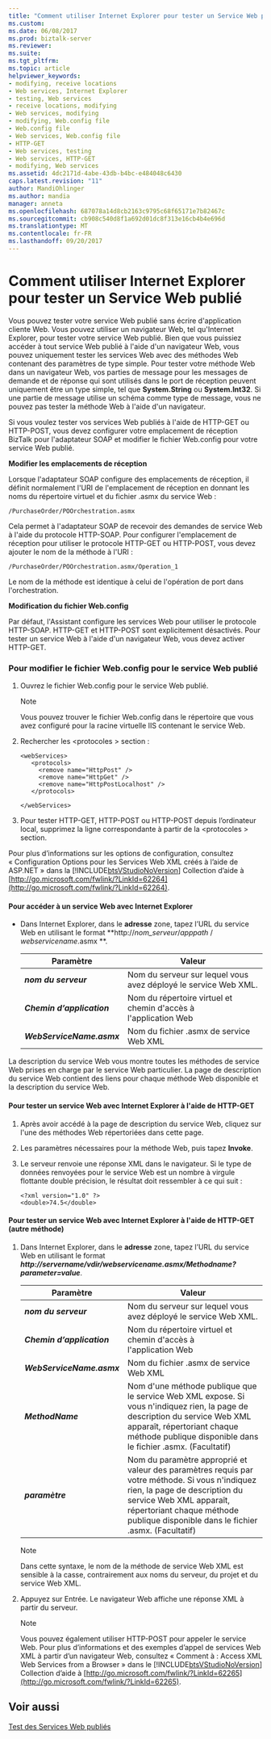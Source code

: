 ```yaml
---
title: "Comment utiliser Internet Explorer pour tester un Service Web publié | Documents Microsoft"
ms.custom: 
ms.date: 06/08/2017
ms.prod: biztalk-server
ms.reviewer: 
ms.suite: 
ms.tgt_pltfrm: 
ms.topic: article
helpviewer_keywords:
- modifying, receive locations
- Web services, Internet Explorer
- testing, Web services
- receive locations, modifying
- Web services, modifying
- modifying, Web.config file
- Web.config file
- Web services, Web.config file
- HTTP-GET
- Web services, testing
- Web services, HTTP-GET
- modifying, Web services
ms.assetid: 4dc2171d-4abe-43db-b4bc-e484048c6430
caps.latest.revision: "11"
author: MandiOhlinger
ms.author: mandia
manager: anneta
ms.openlocfilehash: 687078a14d8cb2163c9795c68f65171e7b82467c
ms.sourcegitcommit: cb908c540d8f1a692d01dc8f313e16cb4b4e696d
ms.translationtype: MT
ms.contentlocale: fr-FR
ms.lasthandoff: 09/20/2017
---
```

# <a name="how-to-use-internet-explorer-to-test-a-published-web-service"></a>Comment utiliser Internet Explorer pour tester un Service Web publié
Vous pouvez tester votre service Web publié sans écrire d'application cliente Web. Vous pouvez utiliser un navigateur Web, tel qu'Internet Explorer, pour tester votre service Web publié. Bien que vous puissiez accéder à tout service Web publié à l'aide d'un navigateur Web, vous pouvez uniquement tester les services Web avec des méthodes Web contenant des paramètres de type simple. Pour tester votre méthode Web dans un navigateur Web, vos parties de message pour les messages de demande et de réponse qui sont utilisés dans le port de réception peuvent uniquement être un type simple, tel que **System.String** ou **System.Int32**. Si une partie de message utilise un schéma comme type de message, vous ne pouvez pas tester la méthode Web à l'aide d'un navigateur.  
  
 Si vous voulez tester vos services Web publiés à l'aide de HTTP-GET ou HTTP-POST, vous devez configurer votre emplacement de réception BizTalk pour l'adaptateur SOAP et modifier le fichier Web.config pour votre service Web publié.  
  
 **Modifier les emplacements de réception**  
  
 Lorsque l'adaptateur SOAP configure des emplacements de réception, il définit normalement l'URI de l'emplacement de réception en donnant les noms du répertoire virtuel et du fichier .asmx du service Web :  
  
```  
/PurchaseOrder/POOrchestration.asmx  
```  
  
 Cela permet à l'adaptateur SOAP de recevoir des demandes de service Web à l'aide du protocole HTTP-SOAP. Pour configurer l'emplacement de réception pour utiliser le protocole HTTP-GET ou HTTP-POST, vous devez ajouter le nom de la méthode à l'URI :  
  
```  
/PurchaseOrder/POOrchestration.asmx/Operation_1  
```  
  
 Le nom de la méthode est identique à celui de l'opération de port dans l'orchestration.  
  
 **Modification du fichier Web.config**  
  
 Par défaut, l'Assistant configure les services Web pour utiliser le protocole HTTP-SOAP. HTTP-GET et HTTP-POST sont explicitement désactivés. Pour tester un service Web à l'aide d'un navigateur Web, vous devez activer HTTP-GET.  
  
### <a name="to-modify-the-webconfig-file-for-the-published-web-service"></a>Pour modifier le fichier Web.config pour le service Web publié  
  
1.  Ouvrez le fichier Web.config pour le service Web publié.  
  
    > [!NOTE]
    >  Vous pouvez trouver le fichier Web.config dans le répertoire que vous avez configuré pour la racine virtuelle IIS contenant le service Web.  
  
2.  Rechercher les \<protocoles > section :  
  
    ```  
    <webServices>  
       <protocols>  
         <remove name="HttpPost" />  
         <remove name="HttpGet" />  
         <remove name="HttpPostLocalhost" />  
       </protocols>  
  
    </webServices>  
    ```  
  
3.  Pour tester HTTP-GET, HTTP-POST ou HTTP-POST depuis l’ordinateur local, supprimez la ligne correspondante à partir de la \<protocoles > section.  
  
 Pour plus d’informations sur les options de configuration, consultez « Configuration Options pour les Services Web XML créés à l’aide de ASP.NET » dans la [!INCLUDE[btsVStudioNoVersion](../includes/btsvstudionoversion-md.md)] Collection d’aide à [http://go.microsoft.com/fwlink/?LinkId=62264](http://go.microsoft.com/fwlink/?LinkId=62264).  
  
#### <a name="to-access-a-web-service-with-internet-explorer"></a>Pour accéder à un service Web avec Internet Explorer  
  
-   Dans Internet Explorer, dans le **adresse** zone, tapez l’URL du service Web en utilisant le format  **http://*nom_serveur*/*apppath* / *webservicename*.asmx **.  
  
    |Paramètre|Valeur|  
    |---------------|-----------|  
    |***nom du serveur***|Nom du serveur sur lequel vous avez déployé le service Web XML.|  
    |***Chemin d’application***|Nom du répertoire virtuel et chemin d'accès à l'application Web|  
    |***WebServiceName.asmx***|Nom du fichier .asmx de service Web XML|  
  
 La description du service Web vous montre toutes les méthodes de service Web prises en charge par le service Web particulier. La page de description du service Web contient des liens pour chaque méthode Web disponible et la description du service Web.  
  
#### <a name="to-test-a-web-service-with-internet-explorer-using-http-get"></a>Pour tester un service Web avec Internet Explorer à l'aide de HTTP-GET  
  
1.  Après avoir accédé à la page de description du service Web, cliquez sur l'une des méthodes Web répertoriées dans cette page.  
  
2.  Les paramètres nécessaires pour la méthode Web, puis tapez **Invoke**.  
  
3.  Le serveur renvoie une réponse XML dans le navigateur. Si le type de données renvoyées pour le service Web est un nombre à virgule flottante double précision, le résultat doit ressembler à ce qui suit :  
  
    ```  
    <?xml version="1.0" ?>  
    <double>74.5</double>  
    ```  
  
#### <a name="to-test-a-web-service-with-internet-explorer-using-http-get-alternate-method"></a>Pour tester un service Web avec Internet Explorer à l'aide de HTTP-GET (autre méthode)  
  
1.  Dans Internet Explorer, dans le **adresse** zone, tapez l’URL du service Web en utilisant le format ***http://servername/vdir/webservicename.asmx/Methodname?parameter=value***.  
  
    |Paramètre|Valeur|  
    |---------------|-----------|  
    |***nom du serveur***|Nom du serveur sur lequel vous avez déployé le service Web XML.|  
    |***Chemin d’application***|Nom du répertoire virtuel et chemin d'accès à l'application Web|  
    |***WebServiceName.asmx***|Nom du fichier .asmx de service Web XML|  
    |***MethodName***|Nom d'une méthode publique que le service Web XML expose. Si vous n'indiquez rien, la page de description du service Web XML apparaît, répertoriant chaque méthode publique disponible dans le fichier .asmx. (Facultatif)|  
    |***paramètre***|Nom du paramètre approprié et valeur des paramètres requis par votre méthode. Si vous n'indiquez rien, la page de description du service Web XML apparaît, répertoriant chaque méthode publique disponible dans le fichier .asmx. (Facultatif)|  
  
    > [!NOTE]
    >  Dans cette syntaxe, le nom de la méthode de service Web XML est sensible à la casse, contrairement aux noms du serveur, du projet et du service Web XML.  
  
2.  Appuyez sur Entrée. Le navigateur Web affiche une réponse XML à partir du serveur.  
  
    > [!NOTE]
    >  Vous pouvez également utiliser HTTP-POST pour appeler le service Web. Pour plus d’informations et des exemples d’appel de services Web XML à partir d’un navigateur Web, consultez « Comment à : Access XML Web Services from a Browser » dans le [!INCLUDE[btsVStudioNoVersion](../includes/btsvstudionoversion-md.md)] Collection d’aide à [http://go.microsoft.com/fwlink/?LinkId=62265](http://go.microsoft.com/fwlink/?LinkId=62265).  
  
## <a name="see-also"></a>Voir aussi  
 [Test des Services Web publiés](../core/testing-published-web-services.md)